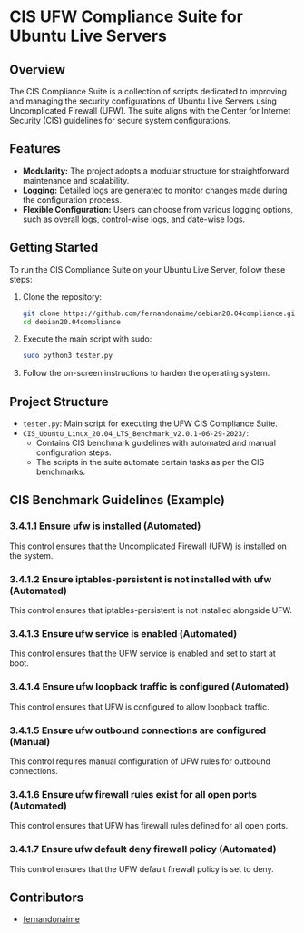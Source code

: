 # CIS UFW Compliance Suite for Ubuntu Live Servers

## Overview

The CIS Compliance Suite is a collection of scripts dedicated to improving and managing the security configurations of Ubuntu Live Servers using Uncomplicated Firewall (UFW). The suite aligns with the Center for Internet Security (CIS) guidelines for secure system configurations.

## Features

- **Modularity:** The project adopts a modular structure for straightforward maintenance and scalability.
- **Logging:** Detailed logs are generated to monitor changes made during the configuration process.
- **Flexible Configuration:** Users can choose from various logging options, such as overall logs, control-wise logs, and date-wise logs.

## Getting Started

To run the CIS Compliance Suite on your Ubuntu Live Server, follow these steps:

1. Clone the repository:

    ```bash
    git clone https://github.com/fernandonaime/debian20.04compliance.git
    cd debian20.04compliance
    ```

2. Execute the main script with sudo:

    ```bash
    sudo python3 tester.py
    ```

3. Follow the on-screen instructions to harden the operating system.

## Project Structure

- `tester.py`: Main script for executing the UFW CIS Compliance Suite.
- `CIS_Ubuntu_Linux_20.04_LTS_Benchmark_v2.0.1-06-29-2023/`:
  - Contains CIS benchmark guidelines with automated and manual configuration steps.
  - The scripts in the suite automate certain tasks as per the CIS benchmarks.

## CIS Benchmark Guidelines (Example)

### 3.4.1.1 Ensure ufw is installed (Automated)

This control ensures that the Uncomplicated Firewall (UFW) is installed on the system.

### 3.4.1.2 Ensure iptables-persistent is not installed with ufw (Automated)

This control ensures that iptables-persistent is not installed alongside UFW.

### 3.4.1.3 Ensure ufw service is enabled (Automated)

This control ensures that the UFW service is enabled and set to start at boot.

### 3.4.1.4 Ensure ufw loopback traffic is configured (Automated)

This control ensures that UFW is configured to allow loopback traffic.

### 3.4.1.5 Ensure ufw outbound connections are configured (Manual)

This control requires manual configuration of UFW rules for outbound connections.

### 3.4.1.6 Ensure ufw firewall rules exist for all open ports (Automated)

This control ensures that UFW has firewall rules defined for all open ports.

### 3.4.1.7 Ensure ufw default deny firewall policy (Automated)

This control ensures that the UFW default firewall policy is set to deny.

## Contributors

- [fernandonaime](https://github.com/fernandonaime)
